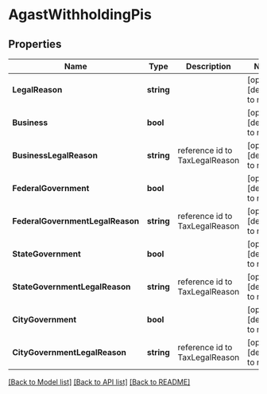 # AgastWithholdingPis

## Properties
Name | Type | Description | Notes
------------ | ------------- | ------------- | -------------
**LegalReason** | **string** |  | [optional] [default to null]
**Business** | **bool** |  | [optional] [default to null]
**BusinessLegalReason** | **string** | reference id to TaxLegalReason | [optional] [default to null]
**FederalGovernment** | **bool** |  | [optional] [default to null]
**FederalGovernmentLegalReason** | **string** | reference id to TaxLegalReason | [optional] [default to null]
**StateGovernment** | **bool** |  | [optional] [default to null]
**StateGovernmentLegalReason** | **string** | reference id to TaxLegalReason | [optional] [default to null]
**CityGovernment** | **bool** |  | [optional] [default to null]
**CityGovernmentLegalReason** | **string** | reference id to TaxLegalReason | [optional] [default to null]

[[Back to Model list]](../README.md#documentation-for-models) [[Back to API list]](../README.md#documentation-for-api-endpoints) [[Back to README]](../README.md)



